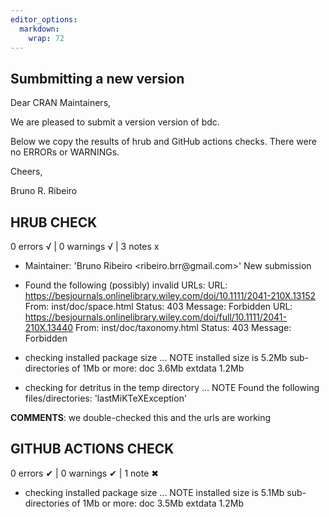 ```yaml
---
editor_options: 
  markdown: 
    wrap: 72
---
```


## Sumbmitting a new version

Dear CRAN Maintainers,

We are pleased to submit a version version of bdc.

Below we copy the results of hrub and GitHub actions checks. There were
no ERRORs or WARNINGs.

Cheers,

Bruno R. Ribeiro

## HRUB CHECK

0 errors √ \| 0 warnings √ \| 3 notes x

-   Maintainer: 'Bruno Ribeiro \<ribeiro.brr\@gmail.com\>' New
    submission

-   Found the following (possibly) invalid URLs:
    URL: https://besjournals.onlinelibrary.wiley.com/doi/10.1111/2041-210X.13152
    From: inst/doc/space.html
    Status: 403
    Message: Forbidden
    URL: https://besjournals.onlinelibrary.wiley.com/doi/full/10.1111/2041-210X.13440
    From: inst/doc/taxonomy.html
    Status: 403
    Message: Forbidden
    
-  checking installed package size ... NOTE
   installed size is  5.2Mb
   sub-directories of 1Mb or more:
    doc       3.6Mb
    extdata   1.2Mb
    
-  checking for detritus in the temp directory ... NOTE
   Found the following files/directories:
   'lastMiKTeXException'

**COMMENTS**: we double-checked this and the urls are working

## GITHUB ACTIONS CHECK

0 errors ✔ | 0 warnings ✔ | 1 note ✖

-   checking installed package size ... NOTE
    installed size is  5.1Mb
    sub-directories of 1Mb or more:
      doc       3.5Mb
      extdata   1.2Mb
